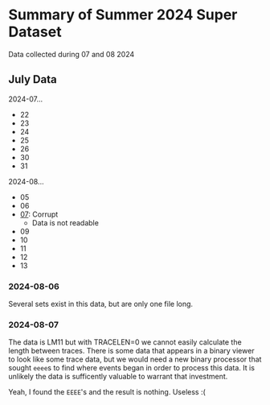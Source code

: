 # Summary of Summer 2024 Super Dataset

Data collected during 07 and 08 2024

## July Data

2024-07...
- 22
- 23
- 24
- 25
- 26
- 30
- 31

2024-08...
- 05
- 06
- [07](#2024-08-07): Corrupt
    - Data is not readable
- 09
- 10
- 11
- 12
- 13

### 2024-08-06

Several sets exist in this data, but are only one file long.

### 2024-08-07

The data is LM11 but with TRACELEN=0 we cannot easily calculate the length between traces. There is some data that appears in a binary viewer to look like some trace data, but we would need a new binary processor that sought `eeee`s to find where events began in order to process this data. It is unlikely the data is sufficently valuable to warrant that investment.

Yeah, I found the `EEEE`'s and the result is nothing. Useless :(